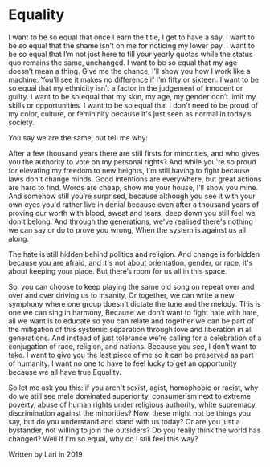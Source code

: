 # Equality

I want to be so equal that once I earn the title, I get to have a say.
I want to be so equal that the shame isn’t on me for noticing my lower pay.
I want to be so equal that I’m not just here to fill your yearly quotas while the status quo remains the same, unchanged.
I want to be so equal that my age doesn’t mean a thing. Give me the chance, I’ll show you how I work like a machine. You’ll see it makes no difference if I’m fifty or sixteen.
I want to be so equal that my ethnicity isn’t a factor in the judgement of innocent or guilty.
I want to be so equal that my skin, my age, my gender don’t limit my skills or opportunities.
I want to be so equal that I don't need to be proud of my color, culture, or femininity because it's just seen as normal in today’s society.

You say we are the same, but tell me why:

After a few thousand years there are still firsts for minorities, and who gives you the authority to vote on my personal rights? 
And while you're so proud for elevating my freedom to new heights, I'm still having to fight because laws don't change minds.
Good intentions are everywhere, but great actions are hard to find. Words are cheap, show me your house, I'll show you mine. 
And somehow still you’re surprised, because although you see it with your own eyes you'd rather live in denial because even after a thousand years of proving our worth with blood, sweat and tears, deep down you still feel we don't belong. 
And through the generations, we've realised there's nothing we can say or do to prove you wrong,
When the system is against us all along. 

The hate is still hidden behind politics and religion. And change is forbidden because you are afraid, and it's not about orientation, gender, or race, it's about keeping your place. But there’s room for us all in this space. 

So, you can choose to keep playing the same old song on repeat over and over and over driving us to insanity,
Or together, we can write a new symphony where one group doesn't dictate the tune and the melody. This is one we can sing in harmony, 
Because we don’t want to fight hate with hate, all we want is to educate so you can relate and together we can be part of the mitigation of this systemic separation through love and liberation in all generations. And instead of just tolerance we’re calling for a celebration of a conjugation of race, religion, and nations. 
Because you see, I don't want to take. I want to give you the last piece of me so it can be preserved as part of humanity. 
I want no one to have to feel lucky to get an opportunity because we all have true Equality. 

So let me ask you this: if you aren't sexist, agist, homophobic or racist, why do we still see male dominated superiority, consumerism next to extreme poverty, abuse of human rights under religious authority, white supremacy, discrimination against the minorities? 
Now, these might not be things you say, but do you understand and stand with us today? Or are you just a bystander, not willing to join the outsiders? Do you really think the world has changed? Well if I'm so equal, why do I still feel this way? 

Written by Lari in 2019


